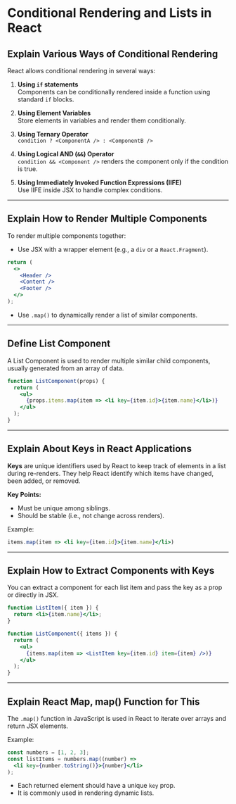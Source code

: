 
# Conditional Rendering and Lists in React

## Explain Various Ways of Conditional Rendering

React allows conditional rendering in several ways:

1. **Using `if` statements**  
   Components can be conditionally rendered inside a function using standard `if` blocks.

2. **Using Element Variables**  
   Store elements in variables and render them conditionally.

3. **Using Ternary Operator**  
   `condition ? <ComponentA /> : <ComponentB />`

4. **Using Logical AND (`&&`) Operator**  
   `condition && <Component />` renders the component only if the condition is true.

5. **Using Immediately Invoked Function Expressions (IIFE)**  
   Use IIFE inside JSX to handle complex conditions.

---

## Explain How to Render Multiple Components

To render multiple components together:

- Use JSX with a wrapper element (e.g., a `div` or a `React.Fragment`).
```jsx
return (
  <>
    <Header />
    <Content />
    <Footer />
  </>
);
```

- Use `.map()` to dynamically render a list of similar components.

---

## Define List Component

A List Component is used to render multiple similar child components, usually generated from an array of data.

```jsx
function ListComponent(props) {
  return (
    <ul>
      {props.items.map(item => <li key={item.id}>{item.name}</li>)}
    </ul>
  );
}
```

---

## Explain About Keys in React Applications

**Keys** are unique identifiers used by React to keep track of elements in a list during re-renders. They help React identify which items have changed, been added, or removed.

**Key Points:**
- Must be unique among siblings.
- Should be stable (i.e., not change across renders).

Example:
```jsx
items.map(item => <li key={item.id}>{item.name}</li>)
```

---

## Explain How to Extract Components with Keys

You can extract a component for each list item and pass the key as a prop or directly in JSX.

```jsx
function ListItem({ item }) {
  return <li>{item.name}</li>;
}

function ListComponent({ items }) {
  return (
    <ul>
      {items.map(item => <ListItem key={item.id} item={item} />)}
    </ul>
  );
}
```

---

## Explain React Map, map() Function for This

The `.map()` function in JavaScript is used in React to iterate over arrays and return JSX elements.

Example:
```jsx
const numbers = [1, 2, 3];
const listItems = numbers.map((number) =>
  <li key={number.toString()}>{number}</li>
);
```

- Each returned element should have a unique `key` prop.
- It is commonly used in rendering dynamic lists.
